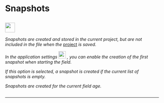 # Snapshots    

##  

<img src="qrc:/resources/img/check.svg" height="32"/>

*Snapshots are created and stored in the current project, but are not included in the file when the* [project](doc3_en.md) *is saved.*

*In the application settings* <img src="qrc:/resources/img/setup.svg" height="24"/> *, you can enable the creation of the first snapshot when starting the field.*

*If this option is selected, a snapshot is created if the current list of snapshots is empty.*

*Snapshots are created for the current field age.*

##  

##  

 ---
